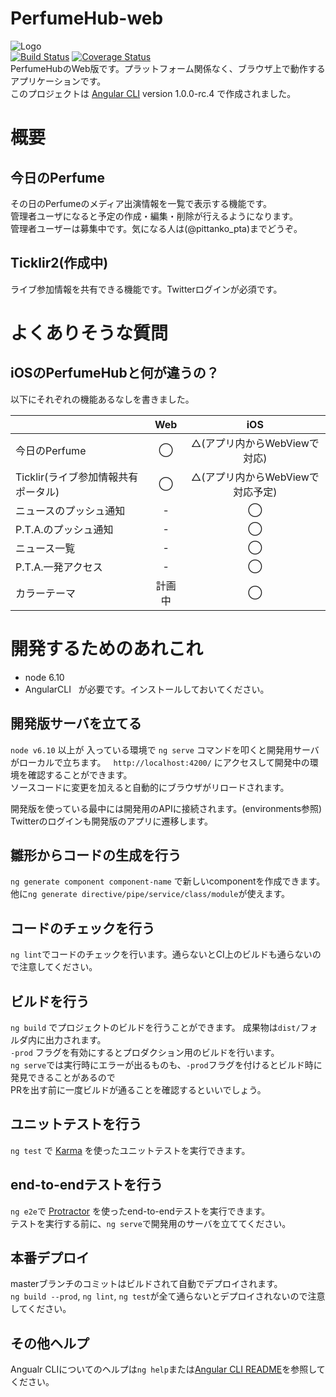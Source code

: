 # PerfumeHub-web  
![Logo](https://app.pittankopta.net/pta/info/img/perfumehub-icon.png)  
[![Build Status](https://travis-ci.org/Pittan/PerfumeHub-web.svg?branch=master)](https://travis-ci.org/Pittan/PerfumeHub-web)
[![Coverage Status](https://coveralls.io/repos/github/Pittan/PerfumeHub-web/badge.svg?branch=master)](https://coveralls.io/github/Pittan/PerfumeHub-web?branch=master)  
PerfumeHubのWeb版です。プラットフォーム関係なく、ブラウザ上で動作するアプリケーションです。  
このプロジェクトは [Angular CLI](https://github.com/angular/angular-cli) version 1.0.0-rc.4 で作成されました。

# 概要
## 今日のPerfume
その日のPerfumeのメディア出演情報を一覧で表示する機能です。  
管理者ユーザになると予定の作成・編集・削除が行えるようになります。  
管理者ユーザーは募集中です。気になる人は(@pittanko_pta)までどうぞ。  

## Ticklir2(作成中)
ライブ参加情報を共有できる機能です。Twitterログインが必須です。

# よくありそうな質問
## iOSのPerfumeHubと何が違うの？
以下にそれぞれの機能あるなしを書きました。

|  | Web | iOS |
|---|:---:|:---:|
| 今日のPerfume | ◯ | △(アプリ内からWebViewで対応) |
| Ticklir(ライブ参加情報共有ポータル) | ◯ | △(アプリ内からWebViewで対応予定) |
| ニュースのプッシュ通知 | - | ◯ |
| P.T.A.のプッシュ通知 | - | ◯ |
| ニュース一覧 | - | ◯ |
| P.T.A.一発アクセス | - | ◯ |
| カラーテーマ | 計画中 | ◯ |

# 開発するためのあれこれ
* node 6.10  
* AngularCLI  
が必要です。インストールしておいてください。

## 開発版サーバを立てる
`node v6.10` 以上が 入っている環境で `ng serve` コマンドを叩くと開発用サーバがローカルで立ちます。  
`http://localhost:4200/` にアクセスして開発中の環境を確認することができます。     
ソースコードに変更を加えると自動的にブラウザがリロードされます。  

開発版を使っている最中には開発用のAPIに接続されます。(environments参照)  
Twitterのログインも開発版のアプリに遷移します。  

## 雛形からコードの生成を行う
`ng generate component component-name` で新しいcomponentを作成できます。  
他に`ng generate directive/pipe/service/class/module`が使えます。  

## コードのチェックを行う
`ng lint`でコードのチェックを行います。通らないとCI上のビルドも通らないので注意してください。

## ビルドを行う
`ng build` でプロジェクトのビルドを行うことができます。 成果物は`dist/`フォルダ内に出力されます。  
`-prod` フラグを有効にするとプロダクション用のビルドを行います。  
`ng serve`では実行時にエラーが出るものも、`-prod`フラグを付けるとビルド時に発見できることがあるので  
PRを出す前に一度ビルドが通ることを確認するといいでしょう。  

## ユニットテストを行う
`ng test` で [Karma](https://karma-runner.github.io) を使ったユニットテストを実行できます。

## end-to-endテストを行う
`ng e2e`で [Protractor](http://www.protractortest.org/) を使ったend-to-endテストを実行できます。  
テストを実行する前に、`ng serve`で開発用のサーバを立ててください。

## 本番デプロイ
masterブランチのコミットはビルドされて自動でデプロイされます。  
`ng build --prod`, `ng lint`, `ng test`が全て通らないとデプロイされないので注意してください。 

## その他ヘルプ
Angualr CLIについてのヘルプは`ng help`または[Angular CLI README](https://github.com/angular/angular-cli/blob/master/README.md)を参照してください。
